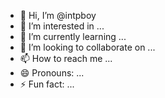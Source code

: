 - 👋 Hi, I’m @intpboy
- 👀 I’m interested in ...
- 🌱 I’m currently learning ...
- 💞️ I’m looking to collaborate on ...
- 📫 How to reach me ...
- 😄 Pronouns: ...
- ⚡ Fun fact: ...

<!---
intpboy/intpboy is a ✨ special ✨ repository because its `README.md` (this file) appears on your GitHub profile.
You can click the Preview link to take a look at your changes.
--->
